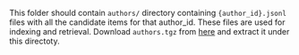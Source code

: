 This folder should contain `authors/` directory containing `{author_id}.jsonl` files with all the candidate items for that author_id. These files are used for indexing and retrieval. Download `authors.tgz` from [here](https://iai.group/downloads/SciNUP/authors.tgz) and extract it under this directoty.